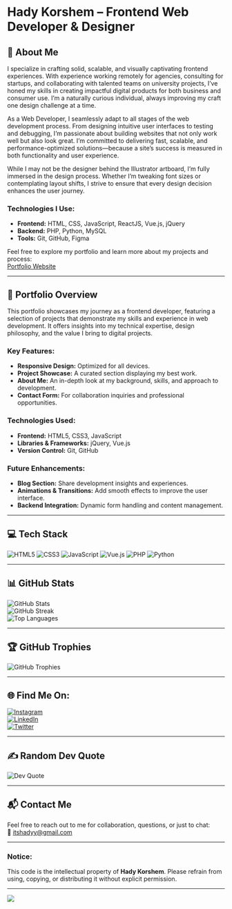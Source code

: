
# Hady Korshem – Frontend Web Developer & Designer

## 💫 About Me

I specialize in crafting solid, scalable, and visually captivating frontend experiences. With experience working remotely for agencies, consulting for startups, and collaborating with talented teams on university projects, I’ve honed my skills in creating impactful digital products for both business and consumer use. I’m a naturally curious individual, always improving my craft one design challenge at a time.

As a Web Developer, I seamlessly adapt to all stages of the web development process. From designing intuitive user interfaces to testing and debugging, I’m passionate about building websites that not only work well but also look great. I’m committed to delivering fast, scalable, and performance-optimized solutions—because a site’s success is measured in both functionality and user experience.

While I may not be the designer behind the Illustrator artboard, I’m fully immersed in the design process. Whether I’m tweaking font sizes or contemplating layout shifts, I strive to ensure that every design decision enhances the user journey.

### Technologies I Use:
- **Frontend:** HTML, CSS, JavaScript, ReactJS, Vue.js, jQuery
- **Backend:** PHP, Python, MySQL
- **Tools:** Git, GitHub, Figma

Feel free to explore my portfolio and learn more about my projects and process:  
[Portfolio Website](https://itshadyy.github.io)

---

## 🚀 Portfolio Overview

This portfolio showcases my journey as a frontend developer, featuring a selection of projects that demonstrate my skills and experience in web development. It offers insights into my technical expertise, design philosophy, and the value I bring to digital projects.

### Key Features:
- **Responsive Design:** Optimized for all devices.
- **Project Showcase:** A curated section displaying my best work.
- **About Me:** An in-depth look at my background, skills, and approach to development.
- **Contact Form:** For collaboration inquiries and professional opportunities.

### Technologies Used:
- **Frontend:** HTML5, CSS3, JavaScript
- **Libraries & Frameworks:** jQuery, Vue.js
- **Version Control:** Git, GitHub

### Future Enhancements:
- **Blog Section:** Share development insights and experiences.
- **Animations & Transitions:** Add smooth effects to improve the user interface.
- **Backend Integration:** Dynamic form handling and content management.

---

## 💻 Tech Stack

![HTML5](https://img.shields.io/badge/html5-%23E34F26.svg?style=for-the-badge&logo=html5&logoColor=white) ![CSS3](https://img.shields.io/badge/css3-%231572B6.svg?style=for-the-badge&logo=css3&logoColor=white) ![JavaScript](https://img.shields.io/badge/javascript-%23323330.svg?style=for-the-badge&logo=javascript&logoColor=%23F7DF1E) ![Vue.js](https://img.shields.io/badge/vue.js-%234FC08D.svg?style=for-the-badge&logo=vue.js&logoColor=white) ![PHP](https://img.shields.io/badge/php-%23777BB4.svg?style=for-the-badge&logo=php&logoColor=white) ![Python](https://img.shields.io/badge/python-3670A0?style=for-the-badge&logo=python&logoColor=ffdd54)

---

## 📊 GitHub Stats

![GitHub Stats](https://github-readme-stats.vercel.app/api?username=itshadyy&theme=dark&hide_border=true&include_all_commits=true&count_private=false)  
![GitHub Streak](https://github-readme-streak-stats.herokuapp.com/?user=itshadyy&theme=dark&hide_border=true)  
![Top Languages](https://github-readme-stats.vercel.app/api/top-langs/?username=itshadyy&theme=dark&hide_border=true&layout=compact)

---

## 🏆 GitHub Trophies

![GitHub Trophies](https://github-profile-trophy.vercel.app/?username=itshadyy&theme=radical&no-frame=true&no-bg=false&margin-w=4)

---

## 🌐 Find Me On:

[![Instagram](https://img.shields.io/badge/Instagram-%23E4405F.svg?logo=Instagram&logoColor=white)](https://instagram.com/itshadyy)  
[![LinkedIn](https://img.shields.io/badge/LinkedIn-%230077B5.svg?logo=linkedin&logoColor=white)](https://linkedin.com/in/korshem)  
[![Twitter](https://img.shields.io/badge/Twitter-%231DA1F2.svg?logo=Twitter&logoColor=white)](https://twitter.com/itshadyy)

---

## ✍️ Random Dev Quote

![Dev Quote](https://quotes-github-readme.vercel.app/api?type=vertical&theme=light)

---

## 📬 Contact Me

Feel free to reach out to me for collaboration, questions, or just to chat:  
📧 itshadyy@gmail.com

---

### Notice:
This code is the intellectual property of **Hady Korshem**. Please refrain from using, copying, or distributing it without explicit permission.

---

[![](https://visitcount.itsvg.in/api?id=itshadyy&icon=2&color=9)](https://visitcount.itsvg.in)

